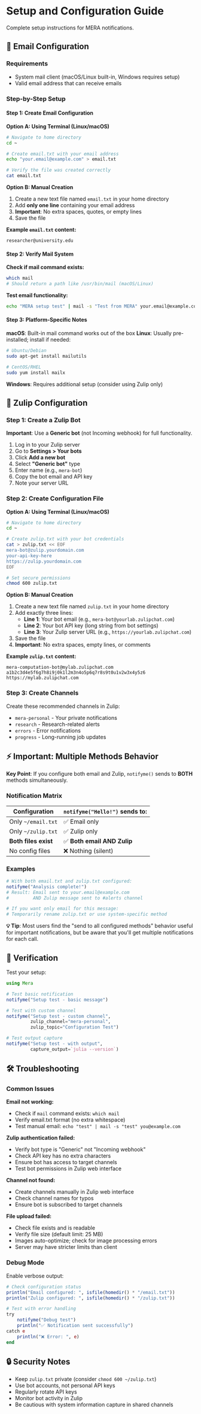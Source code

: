 # Setup and Configuration Guide

Complete setup instructions for MERA notifications.

## 📧 Email Configuration

### Requirements
- System mail client (macOS/Linux built-in, Windows requires setup)
- Valid email address that can receive emails

### Step-by-Step Setup

#### Step 1: Create Email Configuration

**Option A: Using Terminal (Linux/macOS)**
```bash
# Navigate to home directory
cd ~

# Create email.txt with your email address
echo "your.email@example.com" > email.txt

# Verify the file was created correctly
cat email.txt
```

**Option B: Manual Creation**
1. Create a new text file named `email.txt` in your home directory
2. Add **only one line** containing your email address
3. **Important**: No extra spaces, quotes, or empty lines
4. Save the file

**Example `email.txt` content:**
```
researcher@university.edu
```

#### Step 2: Verify Mail System

**Check if mail command exists:**
```bash
which mail
# Should return a path like /usr/bin/mail (macOS/Linux)
```

**Test email functionality:**
```bash
echo "MERA setup test" | mail -s "Test from MERA" your.email@example.com
```

#### Step 3: Platform-Specific Notes

**macOS**: Built-in mail command works out of the box
**Linux**: Usually pre-installed; install if needed:
```bash
# Ubuntu/Debian
sudo apt-get install mailutils

# CentOS/RHEL
sudo yum install mailx
```

**Windows**: Requires additional setup (consider using Zulip only)

## 💬 Zulip Configuration

### Step 1: Create a Zulip Bot

**Important**: Use a **Generic bot** (not Incoming webhook) for full functionality.

1. Log in to your Zulip server
2. Go to **Settings > Your bots**
3. Click **Add a new bot**
4. Select **"Generic bot"** type
5. Enter name (e.g., `mera-bot`)
6. Copy the bot email and API key
7. Note your server URL

### Step 2: Create Configuration File

**Option A: Using Terminal (Linux/macOS)**
```bash
# Navigate to home directory
cd ~

# Create zulip.txt with your bot credentials
cat > zulip.txt << EOF
mera-bot@zulip.yourdomain.com
your-api-key-here
https://zulip.yourdomain.com
EOF

# Set secure permissions
chmod 600 zulip.txt
```

**Option B: Manual Creation**
1. Create a new text file named `zulip.txt` in your home directory
2. Add exactly three lines:
   - **Line 1**: Your bot email (e.g., `mera-bot@yourlab.zulipchat.com`)
   - **Line 2**: Your bot API key (long string from bot settings)
   - **Line 3**: Your Zulip server URL (e.g., `https://yourlab.zulipchat.com`)
3. Save the file
4. **Important**: No extra spaces, empty lines, or comments

**Example `zulip.txt` content:**
```
mera-computation-bot@mylab.zulipchat.com
a1b2c3d4e5f6g7h8i9j0k1l2m3n4o5p6q7r8s9t0u1v2w3x4y5z6
https://mylab.zulipchat.com
```

### Step 3: Create Channels

Create these recommended channels in Zulip:
- `mera-personal` - Your private notifications
- `research` - Research-related alerts
- `errors` - Error notifications
- `progress` - Long-running job updates

## ⚡ Important: Multiple Methods Behavior

**Key Point**: If you configure both email and Zulip, `notifyme()` sends to **BOTH** methods simultaneously.

### Notification Matrix

| Configuration | `notifyme("Hello!")` sends to: |
|---------------|-------------------------------|
| Only `~/email.txt` | ✅ Email only |
| Only `~/zulip.txt` | ✅ Zulip only |  
| **Both files exist** | ✅ **Both email AND Zulip** |
| No config files | ❌ Nothing (silent) |

### Examples

```julia
# With both email.txt and zulip.txt configured:
notifyme("Analysis complete!")
# Result: Email sent to your.email@example.com
#         AND Zulip message sent to #alerts channel

# If you want only email for this message:
# Temporarily rename zulip.txt or use system-specific method
```

**💡 Tip**: Most users find the "send to all configured methods" behavior useful for important notifications, but be aware that you'll get multiple notifications for each call.

## 🔧 Verification

Test your setup:

```julia
using Mera

# Test basic notification
notifyme("Setup test - basic message")

# Test with custom channel
notifyme("Setup test - custom channel", 
         zulip_channel="mera-personal",
         zulip_topic="Configuration Test")

# Test output capture
notifyme("Setup test - with output", 
         capture_output=`julia --version`)
```

## 🛠️ Troubleshooting

### Common Issues

**Email not working:**
- Check if `mail` command exists: `which mail`
- Verify email.txt format (no extra whitespace)
- Test manual email: `echo "test" | mail -s "test" you@example.com`

**Zulip authentication failed:**
- Verify bot type is "Generic" not "Incoming webhook"
- Check API key has no extra characters
- Ensure bot has access to target channels
- Test bot permissions in Zulip web interface

**Channel not found:**
- Create channels manually in Zulip web interface
- Check channel names for typos
- Ensure bot is subscribed to target channels

**File upload failed:**
- Check file exists and is readable
- Verify file size (default limit: 25 MB)
- Images auto-optimize; check for image processing errors
- Server may have stricter limits than client

### Debug Mode

Enable verbose output:
```julia
# Check configuration status
println("Email configured: ", isfile(homedir() * "/email.txt"))
println("Zulip configured: ", isfile(homedir() * "/zulip.txt"))

# Test with error handling
try
    notifyme("Debug test")
    println("✅ Notification sent successfully")
catch e
    println("❌ Error: ", e)
end
```

## 🔒 Security Notes

- Keep `zulip.txt` private (consider `chmod 600 ~/zulip.txt`)
- Use bot accounts, not personal API keys
- Regularly rotate API keys
- Monitor bot activity in Zulip
- Be cautious with system information capture in shared channels

